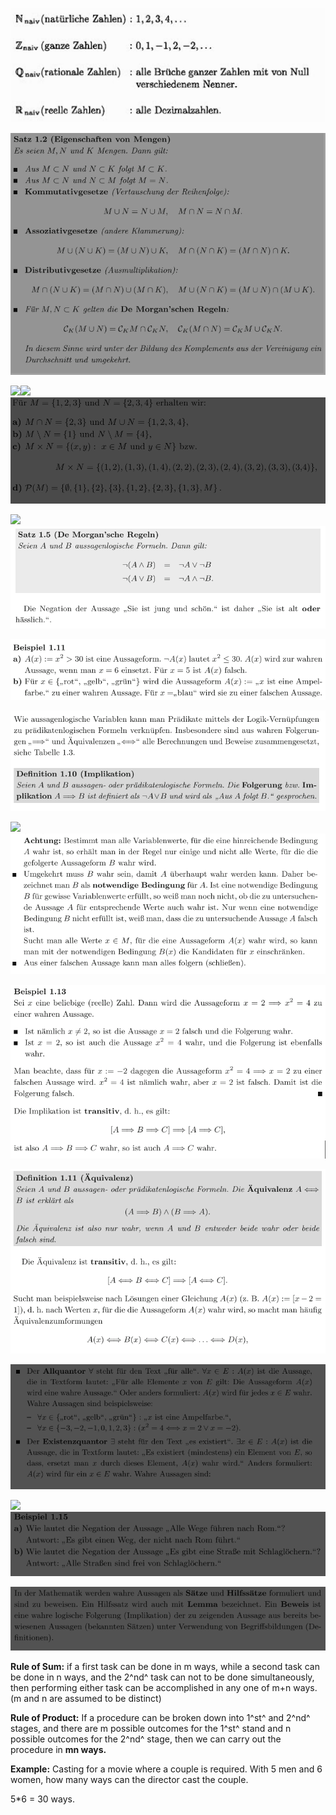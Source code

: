 ![](media_Discrete_Math/media/image1.png)

![](media_Discrete_Math/media/image2.png)

![](C:\scripts\dirkswiki\docs\Math\media_Discrete_Math/media/image3.png)![](C:\scripts\dirkswiki\docs\Math\media_Discrete_Math/media/image4.png)![](media_Discrete_Math/media/image5.png)

![](C:\scripts\dirkswiki\docs\Math\media_Discrete_Math/media/image6.png)![](media_Discrete_Math/media/image7.png)

![](media_Discrete_Math/media/image8.png)

![](media_Discrete_Math/media/image9.png)

![](C:\scripts\dirkswiki\docs\Math\media_Discrete_Math/media/image10.png)![](media_Discrete_Math/media/image11.png)

![](media_Discrete_Math/media/image12.png)

![](media_Discrete_Math/media/image13.png)

![](media_Discrete_Math/media/image14.png)

![](C:\scripts\dirkswiki\docs\Math\media_Discrete_Math/media/image15.png)![](media_Discrete_Math/media/image16.png)

![](media_Discrete_Math/media/image17.png)

**Rule of Sum:** if a first task can be done in m ways, while a second
task can be done in n ways, and the 2^nd^ task can not to be done
simultaneously, then performing either task can be accomplished in any
one of m+n ways. (m and n are assumed to be distinct)

**Rule of Product:** If a procedure can be broken down into 1^st^ and
2^nd^ stages, and there are m possible outcomes for the 1^st^ stand and
n possible outcomes for the 2^nd^ stage, then we can carry out the
procedure in **mn ways.**

**Example:** Casting for a movie where a couple is required. With 5 men
and 6 women, how many ways can the director cast the couple.

5\*6 = 30 ways.
